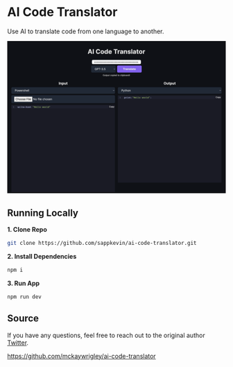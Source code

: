 # AI Code Translator

Use AI to translate code from one language to another.

![AI Code Translator](./public/screenshot.png)

## Running Locally

**1. Clone Repo**

```bash
git clone https://github.com/sappkevin/ai-code-translator.git
```

**2. Install Dependencies**

```bash
npm i
```

**3. Run App**

```bash
npm run dev
```

## Source

If you have any questions, feel free to reach out to the original author [Twitter](https://twitter.com/mckaywrigley).

https://github.com/mckaywrigley/ai-code-translator
